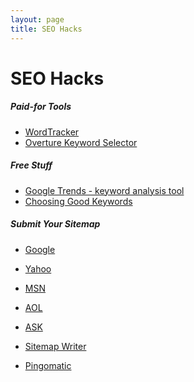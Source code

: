 ```yaml
---
layout: page
title: SEO Hacks
---
```


# SEO Hacks

##### Paid-for Tools

* [WordTracker](http://www.wordtracker.com/)
* [Overture Keyword Selector](http://inventory.overture.com/d/searchinventory/suggestion/)

##### Free Stuff

* [Google Trends - keyword analysis tool](http://www.google.com/trends)
* [Choosing Good Keywords](http://websitehelpers.com/seo/choosing-good-keywords.html)

##### Submit Your Sitemap

* [Google](http://www.google.com/webmasters/tools/)
* [Yahoo](https://siteexplorer.search.yahoo.com/submit)
* [MSN](http://search.msn.co.uk/docs/submit.aspx)
* [AOL]()
* [ASK]()

* [Sitemap Writer](http://www.sitemapwriter.com/notify.php)

* [Pingomatic](http://pingomatic.com/)
